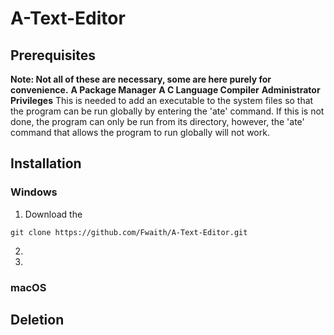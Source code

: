 # A-Text-Editor

## Prerequisites
**Note: Not all of these are necessary, some are here purely for convenience.**
**A Package Manager** 
**A C Language Compiler**
**Administrator Privileges**
This is needed to add an executable to the system files so that the program can be run globally by entering the 'ate' command. If this is not done, the program can only be run from its directory, however, the 'ate' command that allows the program to run globally will not work. 

## Installation
### Windows
1. Download the 
```
git clone https://github.com/Fwaith/A-Text-Editor.git
```
2. 
3.

### macOS

## Deletion

